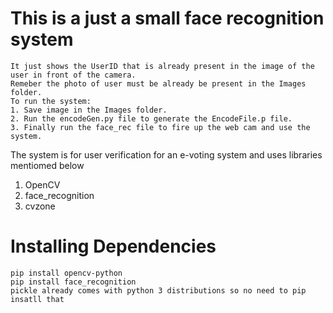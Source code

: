 #   This is a just a small face recognition system 

    It just shows the UserID that is already present in the image of the user in front of the camera.
    Remeber the photo of user must be already be present in the Images folder.
    To run the system:
    1. Save image in the Images folder.
    2. Run the encodeGen.py file to generate the EncodeFile.p file.
    3. Finally run the face_rec file to fire up the web cam and use the system.

The system is for user verification for an e-voting system and uses libraries mentiomed below
1. OpenCV
2. face_recognition
3. cvzone
#   Installing Dependencies

    pip install opencv-python
    pip install face_recognition
    pickle already comes with python 3 distributions so no need to pip insatll that
